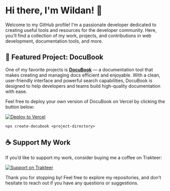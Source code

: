 # Hi there, I'm Wildan! 👋

Welcome to my GitHub profile! I'm a passionate developer dedicated to creating useful tools and resources for the developer community. Here, you’ll find a collection of my work, projects, and contributions in web development, documentation tools, and more.

## 🌟 Featured Project: DocuBook

One of my favorite projects is **[DocuBook](https://github.com/mywildancloud/docubook)** — a documentation tool that makes creating and managing docs efficient and enjoyable. With a clean, user-friendly interface and powerful search capabilities, DocuBook is designed to help developers and teams build high-quality documentation with ease.

Feel free to deploy your own version of DocuBook on Vercel by clicking the button below:

[![Deploy to Vercel](https://vercel.com/button)](https://vercel.com/import/project?template=https://github.com/mywildancloud/docubook)

`npx create-docubook <project-directory>`

## ☕ Support My Work

If you’d like to support my work, consider buying me a coffee on Trakteer:

[![Support on Trakteer](https://img.shields.io/badge/Support%20on-Trakteer-red?style=for-the-badge&logo=trakteer)](https://trakteer.id/wildan.nrs/tip?quantity=5)

Thank you for stopping by! Feel free to explore my repositories, and don’t hesitate to reach out if you have any questions or suggestions.
